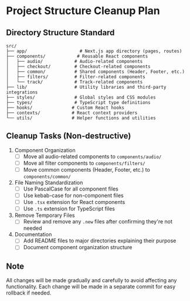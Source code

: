 # Project Structure Cleanup Plan

## Directory Structure Standard
```
src/
├── app/                    # Next.js app directory (pages, routes)
├── components/            # Reusable React components
│   ├── audio/            # Audio-related components
│   ├── checkout/         # Checkout-related components
│   ├── common/           # Shared components (Header, Footer, etc.)
│   ├── filters/          # Filter-related components
│   └── track/            # Track-related components
├── lib/                  # Utility libraries and third-party integrations
├── styles/               # Global styles and CSS modules
├── types/                # TypeScript type definitions
├── hooks/               # Custom React hooks
├── contexts/            # React context providers
└── utils/               # Helper functions and utilities
```

## Cleanup Tasks (Non-destructive)
1. Component Organization
   - [ ] Move all audio-related components to `components/audio/`
   - [ ] Move all filter components to `components/filters/`
   - [ ] Move common components (Header, Footer, etc.) to `components/common/`

2. File Naming Standardization
   - [ ] Use PascalCase for all component files
   - [ ] Use kebab-case for non-component files
   - [ ] Use `.tsx` extension for React components
   - [ ] Use `.ts` extension for TypeScript files

3. Remove Temporary Files
   - [ ] Review and remove any `.new` files after confirming they're not needed

4. Documentation
   - [ ] Add README files to major directories explaining their purpose
   - [ ] Document component organization structure

## Note
All changes will be made gradually and carefully to avoid affecting any functionality. Each change will be made in a separate commit for easy rollback if needed. 